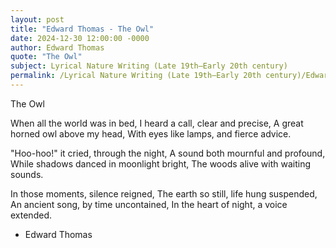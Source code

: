```yaml
---
layout: post
title: "Edward Thomas - The Owl"
date: 2024-12-30 12:00:00 -0000
author: Edward Thomas
quote: "The Owl"
subject: Lyrical Nature Writing (Late 19th–Early 20th century)
permalink: /Lyrical Nature Writing (Late 19th–Early 20th century)/Edward Thomas/Edward Thomas - The Owl
---
```


The Owl

When all the world was in bed,
I heard a call, clear and precise,
A great horned owl above my head,
With eyes like lamps, and fierce advice.

"Hoo-hoo!" it cried, through the night,
A sound both mournful and profound,
While shadows danced in moonlight bright,
The woods alive with waiting sounds.

In those moments, silence reigned,
The earth so still, life hung suspended,
An ancient song, by time uncontained,
In the heart of night, a voice extended.


- Edward Thomas
